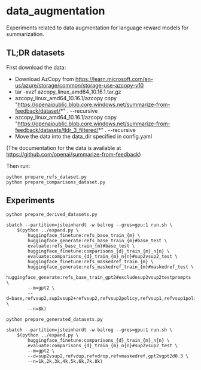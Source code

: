 # data_augmentation

Experiments related to data augmentation for language reward models for summarization.

## TL;DR datasets

First download the data:

* Download AzCopy from https://learn.microsoft.com/en-us/azure/storage/common/storage-use-azcopy-v10
* tar -xvzf azcopy_linux_amd64_10.16.1.tar.gz
* azcopy_linux_amd64_10.16.1/azcopy copy "https://openaipublic.blob.core.windows.net/summarize-from-feedback/dataset/*" . --recursive
* azcopy_linux_amd64_10.16.1/azcopy copy "https://openaipublic.blob.core.windows.net/summarize-from-feedback/datasets/tldr_3_filtered/*" . --recursive
* Move the data into the data_dir specified in config.yaml

(The documentation for the data is available at https://github.com/openai/summarize-from-feedback)

Then run:

```
python prepare_refs_dataset.py
python prepare_comparisons_dataset.py
```

## Experiments

```
python prepare_derived_datasets.py

sbatch --partition=jsteinhardt -w balrog --gres=gpu:1 run.sh \
	$(python ../expand.py \
		huggingface_finetune:refs_base_train_{m} \
		huggingface_generate:refs_base_train_{m}#base_test \
		evaluate:refs_base_train_{m}#base_test \
		huggingface_finetune:comparisons_{d}_train_{m}_n{n} \
		evaluate:comparisons_{d}_train_{m}_n{n}#sup2vsup2_test \
		huggingface_finetune:refs_maskedref_train_{m} \
		huggingface_generate:refs_maskedref_train_{m}#maskedref_test \
		huggingface_generate:refs_base_train_gpt2#excludesup2vsup2testprompts \
		--m=gpt2 \
		--d=base,refvsup2,sup2vsup2+refvsup2,refvsup2policy,refvsup1,refvsup1policy \
		--n=8k)

python prepare_generated_datasets.py

sbatch --partition=jsteinhardt -w balrog --gres=gpu:1 run.sh \
	$(python ../expand.py \
		huggingface_finetune:comparisons_{d}_train_{m}_n{n} \
		evaluate:comparisons_{d}_train_{m}_n{n}#sup2vsup2_test \
		--m=gpt2 \
		--d=sup2vsup2,refvdup,refvdrop,refvmaskedref,gpt2vgpt2d0.3 \
		--n=1k,2k,3k,4k,5k,6k,7k,8k)
```